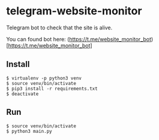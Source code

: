 # telegram-website-monitor

Telegram bot to check that the site is alive.

You can found bot here: (https://t.me/website_monitor_bot)[https://t.me/website_monitor_bot]

## Install

    $ virtualenv -p python3 venv
    $ source venv/bin/activate
    $ pip3 install -r requirements.txt
    $ deactivate

## Run

    $ source venv/bin/activate
    $ python3 main.py
    